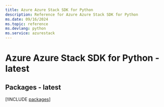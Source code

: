 ```yaml
---
title: Azure Azure Stack SDK for Python
description: Reference for Azure Azure Stack SDK for Python
ms.date: 09/16/2024
ms.topic: reference
ms.devlang: python
ms.service: azurestack
---
```

# Azure Azure Stack SDK for Python - latest
## Packages - latest
[!INCLUDE [packages](azure-stack-index.md)]